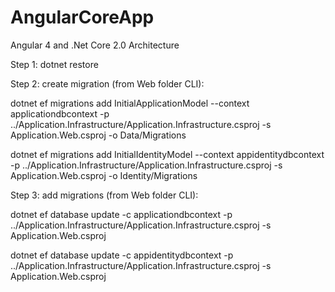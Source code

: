 # AngularCoreApp
Angular 4 and .Net Core 2.0 Architecture

Step 1:
dotnet restore 
 
Step 2: create migration (from Web folder CLI):

dotnet ef migrations add InitialApplicationModel --context applicationdbcontext -p ../Application.Infrastructure/Application.Infrastructure.csproj -s Application.Web.csproj -o Data/Migrations

dotnet ef migrations add InitialIdentityModel --context appidentitydbcontext -p ../Application.Infrastructure/Application.Infrastructure.csproj -s Application.Web.csproj -o Identity/Migrations
 
Step 3: add migrations (from Web folder CLI):

dotnet ef database update -c applicationdbcontext -p ../Application.Infrastructure/Application.Infrastructure.csproj -s Application.Web.csproj

dotnet ef database update -c appidentitydbcontext -p ../Application.Infrastructure/Application.Infrastructure.csproj -s Application.Web.csproj
